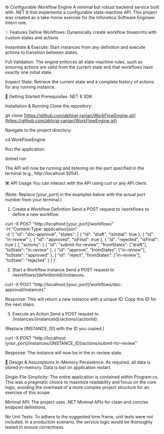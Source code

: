 ⚙️ Configurable Workflow Engine
A minimal but robust backend service built with .NET 8 that implements a configurable state-machine API. This project was created as a take-home exercise for the Infonetica Software Engineer Intern role.

✨ Features
Define Workflows: Dynamically create workflow blueprints with custom states and actions.

Instantiate & Execute: Start instances from any definition and execute actions to transition between states.

Full Validation: The engine enforces all state-machine rules, such as ensuring actions are valid from the current state and that workflows have exactly one initial state.

Inspect State: Retrieve the current state and a complete history of actions for any running instance.

🚀 Getting Started
Prerequisites
.NET 8 SDK

Installation & Running
Clone the repository:

git clone [https://github.com/abhiraj-ranjan/WorkFlowEngine.git](https://github.com/abhiraj-ranjan/WorkFlowEngine.git)

Navigate to the project directory:

cd WorkFlowEngine

Run the application:

dotnet run

The API will now be running and listening on the port specified in the terminal (e.g., http://localhost:5054).

🛠️ API Usage
You can interact with the API using curl or any API client.

(Note: Replace [your_port] in the examples below with the actual port number from your terminal.)

1. Create a Workflow Definition
Send a POST request to /workflows to define a new workflow.

curl -X POST "http://localhost:[your_port]/workflows" \
-H "Content-Type: application/json" \
-d '{
  "id": "doc-approval",
  "states": [
    { "id": "draft", "isInitial": true },
    { "id": "in-review" },
    { "id": "approved", "isFinal": true },
    { "id": "rejected", "isFinal": true }
  ],
  "actions": [
    { "id": "submit-for-review", "fromStates": ["draft"], "toState": "in-review" },
    { "id": "approve", "fromStates": ["in-review"], "toState": "approved" },
    { "id": "reject", "fromStates": ["in-review"], "toState": "rejected" }
  ]
}'

2. Start a Workflow Instance
Send a POST request to /workflows/{definitionId}/instances.

curl -X POST "http://localhost:[your_port]/workflows/doc-approval/instances"

Response: This will return a new instance with a unique ID. Copy this ID for the next steps.

3. Execute an Action
Send a POST request to /instances/{instanceId}/actions/{actionId}.

(Replace [INSTANCE_ID] with the ID you copied.)

curl -X POST "http://localhost:[your_port]/instances/[INSTANCE_ID]/actions/submit-for-review"

Response: The instance will now be in the in-review state.

📝 Design & Assumptions
In-Memory Persistence: As required, all data is stored in-memory. Data is lost on application restart.

Single-File Simplicity: The entire application is contained within Program.cs. This was a pragmatic choice to maximize readability and focus on the core logic, avoiding the overhead of a more complex project structure for an exercise of this scope.

Minimal API: The project uses .NET Minimal APIs for clean and concise endpoint definitions.

No Unit Tests: To adhere to the suggested time frame, unit tests were not included. In a production scenario, the service logic would be thoroughly tested to ensure correctness.
